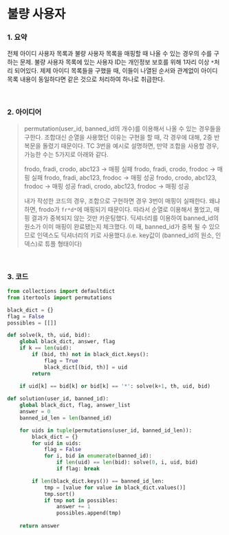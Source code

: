 # 불량 사용자

### 1. 요약

전체 아이디 사용자 목록과 불량 사용자 목록을 매핑할 때 나올 수 있는 경우의 수를 구하는 문제. 불량 사용자 목록에 있는 사용자 ID는 개인정보 보호를 위해 1자리 이상 `*`처리 되어있다.
제제 아이디 목록들을 구했을 때, 이들이 나열된 순서와 관계없이 아이디 목록 내용이 동일하다면 같은 것으로 처리하여 하나로 취급한다.

<br/>

### 2. 아이디어

> permutation(user_id, banned_id의 개수)를 이용해서 나올 수 있는 경우들을 구한다. 조합대신 순열을 사용했던 이유는 구현을 할 때, 각 경우에 대해, 2중 반복문을 돌렸기 때문이다. TC 3번을 예시로 설명하면, 만약 조합을 사용할 경우, 가능한 수는 5가지로 아래와 같다.
>
> frodo, fradi, crodo, abc123 -> 매핑 실패
> frodo, fradi, crodo, frodoc -> 매핑 실패
> frodo, fradi, abc123, frodoc -> 매핑 성공
> frodo, crodo, abc123, frodoc -> 매핑 성공
> fradi, crodo, abc123, frodoc -> 매핑 성공
>
>
> 내가 작성한 코드의 경우, 조합으로 구현하면 경우 3번이 매핑이 실패한다. 왜냐하면, frodo가 `fr*d*`에 매핑되기 때문이다. 따라서 순열로 이용해서 풀었고, 매핑 결과가 중복되지 않는 것만 카운팅했다. 딕셔너리를 이용하여 banned_id의 원소가 이미 매핑이 완료됐는지 체크했다. 이 때, banned_id가 중복 될 수 있으므로 인덱스도 딕셔너리의 키로 사용했다.(i.e. key값이 (banned_id의 원소, 인덱스)로 튜플 형태이다)

<br/>

### 3. 코드

```python
from collections import defaultdict
from itertools import permutations

black_dict = {}
flag = False
possibles = [[]]

def solve(k, th, uid, bid):
    global black_dict, answer, flag
    if k == len(uid):
        if (bid, th) not in black_dict.keys(): 
            flag = True
            black_dict[(bid, th)] = uid
        return 
    
    if uid[k] == bid[k] or bid[k] == '*': solve(k+1, th, uid, bid)

def solution(user_id, banned_id):
    global black_dict, flag, answer_list
    answer = 0
    banned_id_len = len(banned_id)

    for uids in tuple(permutations(user_id, banned_id_len)):
        black_dict = {}
        for uid in uids:
            flag = False
            for i, bid in enumerate(banned_id):
                if len(uid) == len(bid): solve(0, i, uid, bid)
                if flag: break

        if len(black_dict.keys()) == banned_id_len:
            tmp = [value for value in black_dict.values()]
            tmp.sort()
            if tmp not in possibles:
                answer += 1
                possibles.append(tmp)
                
    return answer
```

